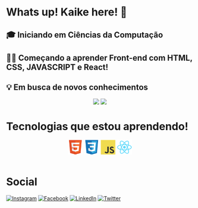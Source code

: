 # Whats up! Kaike here!  🚀 

## 🎓 Iniciando em Ciências da Computação

## 👨‍💻 Começando a aprender Front-end com HTML, CSS, JAVASCRIPT e React!

## 💡 Em busca de novos conhecimentos

<div align="center">
  <img height="180em" src="https://github-readme-stats.vercel.app/api?username=Kaike-Oliveira&theme=dark">
  <img height="180em" src="https://github-readme-stats.vercel.app/api/top-langs/?username=Kaike-Oliveira&theme=dark">
</div>


# Tecnologias que estou aprendendo!
<div align="center">
    <img align="center" alt="HTML" width="40px" src="https://raw.githubusercontent.com/devicons/devicon/master/icons/html5/html5-original.svg" />
    <img align="center" alt="CSS" width="40px" src="https://raw.githubusercontent.com/devicons/devicon/master/icons/css3/css3-original.svg" />
    <img align="center" alt="JAVASCRIPT" width="40px" src="https://raw.githubusercontent.com/devicons/devicon/master/icons/javascript/javascript-original.svg" />
    <img align="center" alt="REACT" width="40px" src="https://raw.githubusercontent.com/devicons/devicon/master/icons/react/react-original.svg" />

</div>
<br/>

# Social

[![Instagram](https://img.shields.io/badge/Instagram-E4405F?style=for-the-badge&logo=instagram&logoColor=white
)](https://www.instagram.com/kaikeol_kb/)
[![Facebook](https://img.shields.io/badge/Facebook-1877F2?style=for-the-badge&logo=facebook&logoColor=white
)](https://www.facebook.com/profile.php?id=100053407261853)
[![LinkedIn](https://img.shields.io/badge/LinkedIn-0077B5?style=for-the-badge&logo=linkedin&logoColor=white
)](https://www.linkedin.com/in/kaikeoliveira/)
[![Twitter](https://img.shields.io/badge/Twitter-1DA1F2?style=for-the-badge&logo=twitter&logoColor=white
)](https://twitter.com/KaikeOl25471020)
